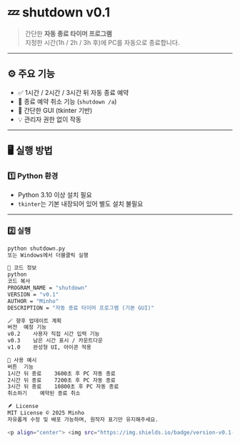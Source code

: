 # 💤 shutdown v0.1

> 간단한 **자동 종료 타이머 프로그램**  
> 지정한 시간(1h / 2h / 3h 후)에 PC를 자동으로 종료합니다.

---

## ⚙️ 주요 기능

- ✅ 1시간 / 2시간 / 3시간 뒤 자동 종료 예약  
- 🚫 종료 예약 취소 기능 (`shutdown /a`)  
- 🧩 간단한 GUI (tkinter 기반)  
- 💡 관리자 권한 없이 작동  

---

## 🖥️ 실행 방법

### 1️⃣ Python 환경
- Python 3.10 이상 설치 필요  
- `tkinter`는 기본 내장되어 있어 별도 설치 불필요  

---

### 2️⃣ 실행
```bash
python shutdown.py
또는 Windows에서 더블클릭 실행

📜 코드 정보
python
코드 복사
PROGRAM_NAME = "shutdown"
VERSION = "v0.1"
AUTHOR = "Minho"
DESCRIPTION = "자동 종료 타이머 프로그램 (기본 GUI)"

🪄 향후 업데이트 계획
버전	예정 기능
v0.2	사용자 직접 시간 입력 기능
v0.3	남은 시간 표시 / 카운트다운
v1.0	완성형 UI, 아이콘 적용

🧠 사용 예시
버튼	기능
1시간 뒤 종료	3600초 후 PC 자동 종료
2시간 뒤 종료	7200초 후 PC 자동 종료
3시간 뒤 종료	10800초 후 PC 자동 종료
취소하기	예약된 종료 취소

🪶 License
MIT License © 2025 Minho
자유롭게 수정 및 배포 가능하며, 원작자 표기만 유지해주세요.

<p align="center"> <img src="https://img.shields.io/badge/version-v0.1-blue?style=for-the-badge"> <img src="https://img.shields.io/badge/status-Beta-orange?style=for-the-badge"> <img src="https://img.shields.io/badge/made%20by-Minho-lightgrey?style=for-the-badge"> </p>